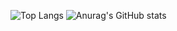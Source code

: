![Top Langs](https://github-readme-stats.vercel.app/api/top-langs/?username=ellenlouisedev&hide_progress=true)
![Anurag's GitHub stats](https://github-readme-stats.vercel.app/api?username=ellenlouisedev&show_icons=true&theme=omni)
